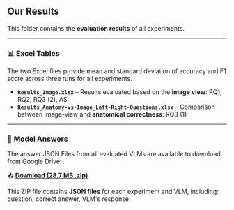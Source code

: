 ## **Our Results**

This folder contains the **evaluation results** of all experiments.

---

### 📊 **Excel Tables**  
The two Excel files provide mean and standard deviation of accuracy and F1 score across three runs for all experiments.  
- **`Results_Image.xlsx`** – Results evaluated based on the **image view**: RQ1, RQ2, RQ3 (2), AS  
- **`Results_Anatomy-vs-Image_Left-Right-Questions.xlsx`** – Comparison between image-view and **anatomical correctness**: RQ3 (1)  

---

### 📝 **Model Answers**  
The answer JSON Files from all evaluated VLMs are available to download from Google Drive:  

📥 **[Download (28.7 MB .zip)](https://drive.google.com/file/d/1MKrZL29LTGfu_yBEEv28s3hnSQOnqP9A/view?usp=sharing)**  

This ZIP file contains **JSON files** for each experiment and VLM, including: question, correct answer, VLM's response





